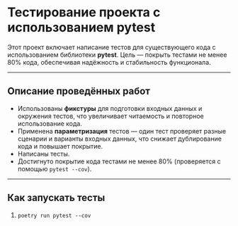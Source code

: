 # Тестирование проекта с использованием pytest

Этот проект включает написание тестов для существующего кода с использованием библиотеки **pytest**. Цель — покрыть тестами не менее 80% кода, обеспечивая надёжность и стабильность функционала.

---

## Описание проведённых работ

- Использованы **фикстуры** для подготовки входных данных и окружения тестов, что увеличивает читаемость и повторное использование кода.
- Применена **параметризация** тестов — один тест проверяет разные сценарии и варианты входных данных, что снижает дублирование кода и повышает покрытие.
- Написаны тесты.
- Достигнуто покрытие кода тестами не менее 80% (проверяется с помощью `pytest --cov`).

---

## Как запускать тесты

1. `poetry run pytest --cov`  
